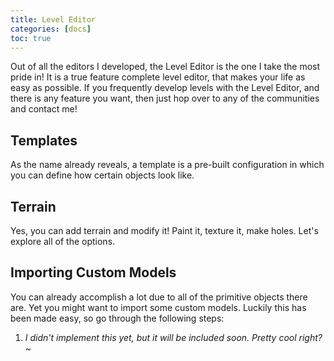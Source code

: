 ```yaml
---
title: Level Editor
categories: [docs]
toc: true
---
```


Out of all the editors I developed, the Level Editor is the one I take the most pride in! It is a true feature complete level editor, that makes your life as easy as possible. If you frequently develop levels with the Level Editor, and there is any feature you want, then just hop over to any of the communities and contact me!

## Templates
As the name already reveals, a template is a pre-built configuration in which you can define how certain objects look like.

## Terrain
Yes, you can add terrain and modify it! Paint it, texture it, make holes. Let's explore all of the options.

## Importing Custom Models
You can already accomplish a lot due to all of the primitive objects there are. Yet you might want to import some custom models. Luckily this has been made easy, so go through the following steps:
1. *I didn't implement this yet, but it will be included soon. Pretty cool right?~*